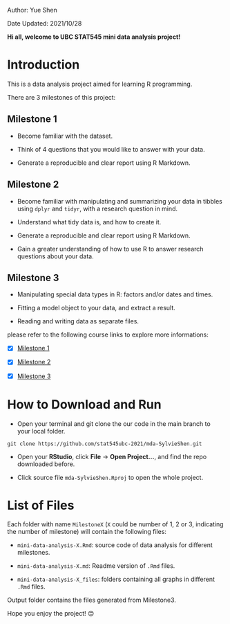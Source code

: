 
Author: Yue Shen   

Date Updated: 2021/10/28


**Hi all, welcome to UBC STAT545 mini data analysis project!**

# Introduction

This is a data analysis project aimed for learning R programming. 

There are 3 milestones of this project:

## Milestone 1

- Become familiar with the dataset.

- Think of 4 questions that you would like to answer with your data.

- Generate a reproducible and clear report using R Markdown.

## Milestone 2

- Become familiar with manipulating and summarizing your data in tibbles using ```dplyr``` and ```tidyr```, with a research question in mind.

- Understand what tidy data is, and how to create it.

- Generate a reproducible and clear report using R Markdown.

- Gain a greater understanding of how to use R to answer research questions about your data.

## Milestone 3

- Manipulating special data types in R: factors and/or dates and times.

- Fitting a model object to your data, and extract a result.

- Reading and writing data as separate files.



please refer to the following course links to explore more informations:

- [x] [Milestone 1](https://stat545.stat.ubc.ca/mini-project/mini-project-1/)
- [x] [Milestone 2](https://stat545.stat.ubc.ca/mini-project/mini-project-2/)
- [x] [Milestone 3](https://stat545.stat.ubc.ca/mini-project/mini-project-3/)


# How to Download and Run

- Open your terminal and git clone the our code in the main branch to your local folder.
```
git clone https://github.com/stat545ubc-2021/mda-SylvieShen.git
```

- Open your **RStudio**, click **File** -> **Open Project...**, and find the repo downloaded before.

- Click source file `mda-SylvieShen.Rproj` to open the whole project.



# List of Files

Each folder with name ```MilestoneX``` (```X``` could be number of 1, 2 or 3, indicating the number of milestone) will contain the following files:

 - ```mini-data-analysis-X.Rmd```: source code of data analysis for different milestones. 

 - ```mini-data-analysis-X.md```: Readme version of ```.Rmd``` files.

 - ```mini-data-analysis-X_files```: folders containing all graphs in different ```.Rmd``` files.

Output folder contains the files generated from Milestone3.

Hope you enjoy the project! :blush:
